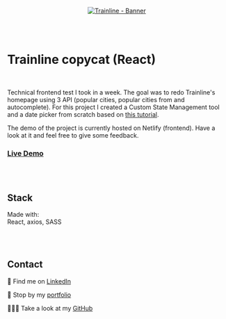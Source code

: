 <p align="center">
<a href="https://trainline-jolisdegats.netlify.app/ ">
  <img src="https://res.cloudinary.com/dqp905mfv/image/upload/v1602670774/portfolio/ReadMe/trainline_nt0x19.jpg" alt ="Trainline - Banner"  />
  </a>
</p>
<br/>
<br/>
<h1>Trainline copycat (React)</h1>
<br/>
<p> Technical frontend test I took in a week. The goal was to redo Trainline's homepage using 3 API (popular cities, popular cities from and autocomplete). For this project I created a Custom State Management tool and a date picker from scratch based on <a href="https://medium.com/swlh/build-a-date-picker-in-15mins-using-javascript-react-from-scratch-f6932c77db09">this tutorial</a>.</p><p>
The demo of the project is currently hosted on Netlify (frontend). Have a look at it and feel free to give some feedback. </p>

<h3>
<a href="https://trainline-jolisdegats.netlify.app/">Live Demo</a>
</h3>
  <br/>
    <br/>
<h2>Stack</h2>

<p>Made with:<br/>
React, axios, SASS</p>
 <br/>

<br/>
<h2>Contact</h2>
<p>💼 Find me on <a href="https://www.linkedin.com/in/julieszwarc/">LinkedIn</a></p>

<p>🦄 Stop by my <a href="https://julieszwarc.com">portfolio</a></p>

<p>👩🏼‍💻 Take a look at my <a href="https://github.com/jolisdegats">GitHub</a></p>
<br/>
<br/>
